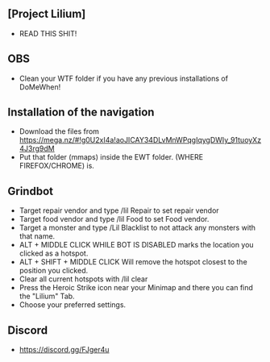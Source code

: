 ## [Project Lilium]
- READ THIS SHIT!

## OBS
- Clean your WTF folder if you have any previous installations of DoMeWhen!

## Installation of the navigation
- Download the files from https://mega.nz/#!g0U2xI4a!aoJICAY34DLvMnWPqgIqygDWIy_91tuoyXz4J3rg9dM
- Put that folder (mmaps) inside the EWT folder. (WHERE FIREFOX/CHROME) is.

## Grindbot
- Target repair vendor and type /lil Repair to set repair vendor
- Target food vendor and type /lil Food to set Food vendor.
- Target a monster and type /Lil Blacklist to not attack any monsters with that name. 
- ALT + MIDDLE CLICK WHILE BOT IS DISABLED marks the location you clicked as a hotspot.
- ALT + SHIFT + MIDDLE CLICK Will remove the hotspot closest to the position you clicked.
- Clear all current hotspots with /lil clear
- Press the Heroic Strike icon near your Minimap and there you can find the "Lilium" Tab.
- Choose your preferred settings.

## Discord
- https://discord.gg/FJger4u
